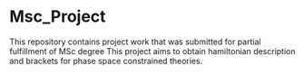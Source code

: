 # Msc_Project

This repository contains project work that was submitted for partial fulfillment of MSc degree
This project aims to obtain hamiltonian description and brackets for phase space constrained theories. 
